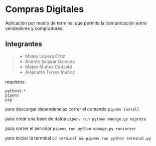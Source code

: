 # Compras Digitales

Aplicación por medio de terminal que permite la comunicación entre vendedores y compradores.

## Integrantes

> - Mateo Lopera Ortiz
> - Andrés Salazar Galeano
> - Mateo Muñoz Cadavid
> - Alejandro Torres Muñoz

requistos:

```
python3.*
pipenv
pip
```

para descargar dependencias correr el comando `pipenv install`

para crear una base de datos `pipenv run python manage.py migrate`

para correr el servidor `pipenv run python manage.py runserver`

para iniciar la terminal `cd terminal && pipenv run python terminal.py`
